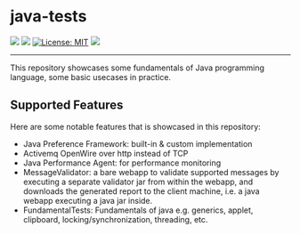 # java-tests
![](https://img.shields.io/badge/Release-V1.0.0-blue.svg) ![](https://img.shields.io/badge/Build-Stable-green.svg) [![License: MIT](https://img.shields.io/badge/License-MIT-yellow.svg)](https://opensource.org/licenses/MIT) ![](https://img.shields.io/badge/By-Abhishek%20Sarkar-red.svg?style=social&logo=appveyor)

------------


This repository showcases some fundamentals of Java programming language, some basic usecases in practice.

## Supported Features
Here are some notable features that is showcased in this repository:
 - Java Preference Framework: built-in & custom implementation
 - Activemq OpenWire over http instead of TCP
 - Java Performance Agent: for performance monitoring
 - MessageValidator: a bare webapp to validate supported messages by executing a separate validator jar from within the webapp, and downloads the generated report to the client machine, i.e. a java webapp executing a java jar inside.
 - FundamentalTests: Fundamentals of java e.g. generics, applet, clipboard, locking/synchronization, threading, etc.
